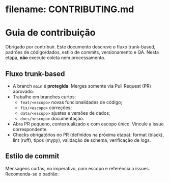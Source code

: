 # filename: CONTRIBUTING.md
# Guia de contribuição

Obrigado por contribuir. Este documento descreve o fluxo trunk-based, padrões de código/dados, estilo de commits, versionamento e QA. Nesta etapa, **não** execute coleta nem processamento.

## Fluxo trunk-based
- A branch `main` é **protegida**. Merges somente via Pull Request (PR) aprovado.
- Trabalhe em branches curtos:
  - `feat/<escopo>` novas funcionalidades de código;
  - `fix/<escopo>` correções;
  - `data/<escopo>` ajustes e versões de dados;
  - `docs/<escopo>` documentação.
- Abra PR pequeno, contextualizado e com escopo único. Vincule a issue correspondente.
- Checks obrigatórios no PR (definidos na próxima etapa): format (black), lint (ruff), tipos (mypy), validação de schema, verificação de logs.

## Estilo de commit
Mensagens curtas, no imperativo, com escopo e referência a issues. Recomenda-se o padrão:
